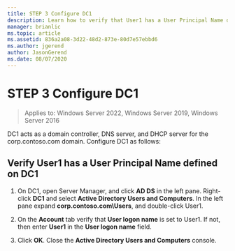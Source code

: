 ```yaml
---
title: STEP 3 Configure DC1
description: Learn how to verify that User1 has a User Principal Name defined on DC1.
manager: brianlic
ms.topic: article
ms.assetid: 836a2a08-3d22-48d2-873e-80d7e57ebbd6
ms.author: jgerend
author: JasonGerend
ms.date: 08/07/2020
---
```

# STEP 3 Configure DC1

>Applies to: Windows Server 2022, Windows Server 2019, Windows Server 2016

DC1 acts as a domain controller, DNS server, and DHCP server for the corp.contoso.com domain. Configure DC1 as follows:

## Verify User1 has a User Principal Name defined on DC1

1.  On DC1, open Server Manager, and click **AD DS** in the left pane. Right-click **DC1** and select **Active Directory Users and Computers**. In the left pane expand **corp.contoso.com\Users**, and double-click User1.

2.  On the **Account** tab verify that **User logon name** is set to User1. If not, then enter **User1** in the **User logon name** field.

3.  Click **OK**. Close the **Active Directory Users and Computers** console.



